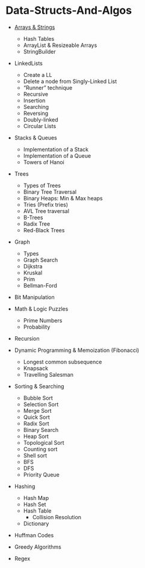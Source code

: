 # Data-Structs-And-Algos

* [Arrays & Strings](https://github.com/nagmak/Data-Structs-And-Algos/tree/master/Arrays-Strings)
	* Hash Tables
	* ArrayList & Resizeable Arrays
	* StringBuilder

* LinkedLists
	* Create a LL
	* Delete a node from Singly-Linked List
	* “Runner” technique
	* Recursive
	* Insertion
	* Searching
	* Reversing
	* Doubly-linked
	* Circular Lists

* Stacks & Queues
	* Implementation of a Stack
	* Implementation of a Queue
	* Towers of Hanoi

* 	Trees
	* Types of Trees
	* Binary Tree Traversal
	* Binary Heaps: Min & Max heaps
	* Tries (Prefix tries)
	* AVL Tree traversal
	* B-Trees
	* Radix Tree
	* Red-Black Trees

* Graph
	* Types
	* Graph Search
	* Dijkstra
	* Kruskal
	* Prim
	* Bellman-Ford

* Bit Manipulation

* Math & Logic Puzzles
	* Prime Numbers
	* Probability

* Recursion

* Dynamic Programming & Memoization (Fibonacci)
	* Longest common subsequence
	* Knapsack
	* Travelling Salesman

* Sorting & Searching
	* Bubble Sort
	* Selection Sort
	* Merge Sort
	* Quick Sort
	* Radix Sort
	* Binary Search
	* Heap Sort
	* Topological Sort
	* Counting sort
	* Shell sort
	* BFS
	* DFS
	* Priority Queue

* Hashing
	* Hash Map
	* Hash Set
	* Hash Table
		* Collision Resolution
	* Dictionary

* Huffman Codes
* Greedy Algorithms
* Regex
